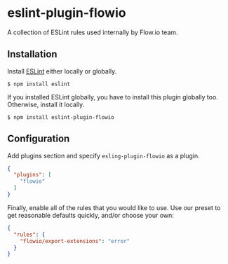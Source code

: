 # eslint-plugin-flowio

A collection of ESLint rules used internally by Flow.io team.

## Installation

Install [ESLint][1] either locally or globally.

```
$ npm install eslint
```

If you installed ESLint globally, you have to install this plugin globally too. 
Otherwise, install it locally.

```
$ npm install eslint-plugin-flowio
```

## Configuration

Add plugins section and specify `esling-plugin-flowio` as a plugin.

```json
{
  "plugins": [
    "flowio"
  ]
}
```

Finally, enable all of the rules that you would like to use. Use our preset to 
get reasonable defaults quickly, and/or choose your own:

```json
{
  "rules": {
    "flowio/export-extensions": "error"
  }
}
```

[1]: https://github.com/eslint/eslint